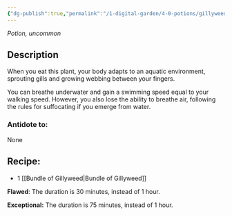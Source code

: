 ```yaml
---
{"dg-publish":true,"permalink":"/1-digital-garden/4-0-potions/gillyweed/","tags":["potion","extracurricular","uncommon"]}
---
```


*Potion, uncommon* 

## Description

When you eat this plant, your body adapts to an aquatic environment, sprouting gills and growing webbing between your fingers. 

You can breathe underwater and gain a swimming speed equal to your walking speed. However, you also lose the ability to breathe air, following the rules for suffocating if you emerge from water.

### Antidote to: 
None

## Recipe:

- 1 [[Bundle of Gillyweed\|Bundle of Gillyweed]]

**Flawed**:
The duration is 30 minutes, instead of 1 hour.

**Exceptional:** 
The duration is 75 minutes, instead of 1 hour.
